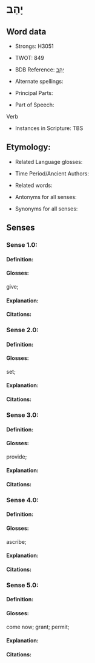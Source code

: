 # יָהַב

<!-- Status: S2="NeedsEdits" -->
<!-- Lexica used for edits:   -->

## Word data

* Strongs: H3051

* TWOT: 849

* BDB Reference: [יָהַב](rc://en/bdb/dict/j.av.aa)

* Alternate spellings:

* Principal Parts:

* Part of Speech:

Verb

* Instances in Scripture: TBS

## Etymology:

* Related Language glosses:

* Time Period/Ancient Authors:

* Related words:

* Antonyms for all senses:

* Synonyms for all senses:

## Senses

### Sense 1.0:

#### Definition:

#### Glosses:

give; 

#### Explanation:

#### Citations:



### Sense 2.0:

#### Definition:

#### Glosses:

set; 

#### Explanation:

#### Citations:



### Sense 3.0:

#### Definition:

#### Glosses:

provide; 

#### Explanation:

#### Citations:



### Sense 4.0:

#### Definition:

#### Glosses:

ascribe; 

#### Explanation:

#### Citations:



### Sense 5.0:

#### Definition:

#### Glosses:

come now; grant; permit; 

#### Explanation:

#### Citations:




